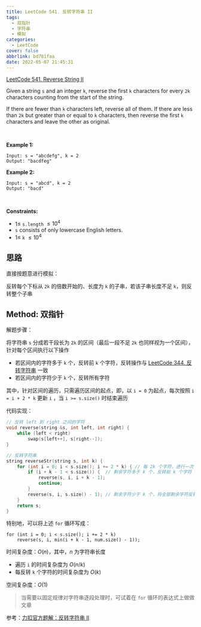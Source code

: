 ```yaml
---
title: LeetCode 541. 反转字符串 II
tags:
  - 双指针
  - 字符串
  - 模拟
categories:
  - LeetCode
cover: false
abbrlink: bd781faa
date: 2022-05-07 21:45:31
---
```


[LeetCode 541. Reverse String II](https://leetcode-cn.com/problems/reverse-string-ii/)


Given a string `s` and an integer `k`, reverse the first `k` characters for every `2k` characters counting from the start of the string.

If there are fewer than `k` characters left, reverse all of them. If there are less than `2k` but greater than or equal to `k` characters, then reverse the first `k` characters and leave the other as original.

 

**Example 1:**

    Input: s = "abcdefg", k = 2
    Output: "bacdfeg"


**Example 2:**

    Input: s = "abcd", k = 2
    Output: "bacd"
 

**Constraints:**

 - $1 \le$ `s.length` $\le 10^4$
 - `s` consists of only lowercase English letters.
 - $1 \le$ `k` $\le 10^4$


## 思路

直接按题意进行模拟：

反转每个下标从 `2k` 的倍数开始的、长度为 `k` 的子串，若该子串长度不足 `k`，则反转整个子串

## Method: 双指针

解题步骤：

将字符串 `s` 分成若干段长为 `2k` 的区间（最后一段不足 `2k` 也同样视为一个区间），针对每个区间执行以下操作
 - 若区间内的字符多于 `k` 个，反转前 `k` 个字符，反转操作与 [LeetCode 344. 反转字符串](https://jiankychen.github.io/posts/d9baf118/) 一致
 - 若区间内的字符少于 `k` 个，反转所有字符

其中，针对区间的遍历，只需遍历区间的起点，即，以 `i = 0` 为起点，每次按照 `i = i + 2 * k` 更新 `i` ，当 `i >= s.size()` 时结束遍历

代码实现：

```cpp
// 反转 left 到 right 之间的字符
void reverse(string &s, int left, int right) {
    while (left < right)
        swap(s[left++], s[right--]);
}

// 反转字符串
string reverseStr(string s, int k) {
    for (int i = 0; i < s.size(); i += 2 * k) { // 每 2k 个字符，进行一次 前 k 个字符的反转
        if (i + k - 1 < s.size()) {  // 剩余字符多于 k 个，反转前 k 个字符
            reverse(s, i, i + k - 1);
            continue;
        }
        reverse(s, i, s.size() - 1); // 剩余字符少于 k 个，将全部剩余字符反转
    }
    return s;
}
```

特别地，可以将上述 `for` 循环写成：

    for (int i = 0; i < s.size(); i += 2 * k)
        reverse(s, i, min(i + k - 1, num.size() - 1));


时间复杂度：$O(n)$，其中，$n$ 为字符串长度
 - 遍历 `i` 的时间复杂度为 $O(n / k)$
 - 每反转 `k` 个字符的时间复杂度为 $O(k)$

空间复杂度：$O(1)$

> 当需要以固定规律对字符串逐段处理时，可试着在 `for` 循环的表达式上做做文章

参考：[力扣官方题解：反转字符串 II](https://leetcode-cn.com/problems/reverse-string-ii/solution/fan-zhuan-zi-fu-chuan-ii-by-leetcode-sol-ua7s/)